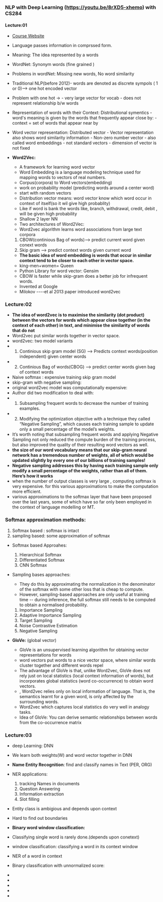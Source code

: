 ### NLP with Deep Learning (https://youtu.be/8rXD5-xhemo) with CS284
#### Lecture:01
- [Course Website](https://web.stanford.edu/class/archive/cs/cs224n/cs224n.1204/)
- Language passes information in comprssed form.
- Meaning: The idea represented by a words
- WordNet: Synonym words (fine grained )
- Problems in wordNet: Missing new words, No word similarity
- Traditional NLP(before 2012)- words are denoted as discrete sympols ( 1 or 0)--> one hot encoded vector
- Problem with one hot -> 
		- very large vector for vocab
		- does not represent relationship b/w words
	
- Representation of words with their Context: Distributional symentics
	  -  word's meaning is given by the words that frequently appear close by:
	  -  context = set of words that appear near by
- Word vector representation: Distributed vector
		- Vector representation also shows word similarity information
		- Non-zero number vector
		- also called word embeddings
		- not standard vectors
		- dimension of vector is not fixed
- **Word2Vec:**
	- A framework for learning word vector
	- Word Embedding is a language modeling technique used for mapping words to vectors of real numbers.
	-  Corpus(corpora) to Word vectors(embedding)
	-  work on probability model (predicting words around a center word)
	-  start with random vectors
	-  Distribution vector means: word vector know which word occur in context of itself(so it wil give high probablity)
	-  Like if word is bank the  words like, branch, withdrawal, credit, debit , will be given high probability
	-  Shallow 2 layer NN
	-  Two architectures of Word2Vec:
	-  Word2vec algorithm learns word associations from large text corpora
	1. CBOW(continious Bag of words)--> predict current word given conext words
	2. Skip gram  --> predict context words given current word
	-  **The basic idea of word embedding is words that occur in similar context tend to be closer to each other in vector space.**
	-  king-men+women= Queen
	-  Python Library for word vector: Gensim
	-  CBOW is faster while skip-gram does a better job for infrequent words.
	-  Invented at Google
	-  Milokov ----et al 2013 paper introduced word2vec


### Lecture:02
- **The idea of word2vec is to maximise the similarity (dot product) between the vectors for words which appear close together (in the context of each other) in text, and minimise the similarity of words that do not**
-  Word2vec put similar words together in vector space.
-  word2vec: two model variants
-  1. Continious skip gram model (SG) --> Predicts context words(position independent) given center words
-  2. Continious Bag of words(CBOG)  --> predict center words given bag of context words
-  Naive softmax : expensive training skip gram model 
-  skip-gram with negative sampling:
-  original word2vec model was computationally expensive: 
- Author did two modification to deal with:
- 1. Subsampling frequent words to decrease the number of training examples.
- 2. Modifying the optimization objective with a technique they called “Negative Sampling”, which causes each training sample to update only a small percentage of the model’s weights.
- It’s worth noting that subsampling frequent words and applying Negative Sampling not only reduced the compute burden of the training process, but also improved the quality of their resulting word vectors as well.
-  **the size of our word vocabulary means that our skip-gram neural network has a tremendous number of weights, all of which would be updated slightly by every one of our billions of training samples!**
-  **Negative sampling addresses this by having each training sample only modify a small percentage of the weights, rather than all of them. Here’s how it works**
-  when the number of output classes is very large , computing softmax is very expensive. for this various approximations to make the computation more efficient.
-  various approximations to the softmax layer that have been proposed over the last years, some of which have so far only been employed in the context of language modelling or MT.

### Softmax approximation methods:
1. Softmax based : softmax is intact
2. sampling based: some approximation of softmax

- Softmax based Approahes:
	1. Hierarchical Softmax
	2. Differentiated Softmax
	3. CNN Softmax
-  Sampling bases approaches:
    -   They do this by approximating the normalization in the denominator of the softmax with some other loss that is cheap to compute.
    -   However, sampling-based approaches are only useful at training time -- during inference, the full softmax still needs to be computed to obtain a normalised probability.
	1. Importance Sampling
	2. Adaptive Importance Sampling
	3. Target Sampling
	4. Noise Contrastive Estimation
	5. Negative Sampling

- **GloVe:** (global vector)
	- GloVe is an unsupervised learning algorithm for obtaining vector representations for words
	-  word vectors put words to a nice vector space, where similar words cluster together and different words repel
	-  The advantage of GloVe is that, unlike Word2vec, GloVe does not rely just on local statistics (local context information of words), but incorporates global statistics (word co-occurrence) to obtain word vectors.
	-  , Word2vec relies only on local information of language. That is, the semantics learnt for a given word, is only affected by the surrounding words.
	-  Word2vec which captures local statistics do very well in analogy tasks.
	-  Idea of GloVe: You can derive semantic relationships between words from the co-occurrence matrix


### Lecture:03
- deep Learning: DNN
- We learn both weights(W) and word vector together in DNN
- **Name Entity Recognition**: find and classify names in Text (PER, ORG)
- NER applications:
	1. tracking Names in documents
	2. Question Answering 
	3. Information extraction
	4. Slot filling
- Entity class is ambigious and depends upon context
- Hard  to find out boundaries
- **Binary word window classification:**
- Classifying single word is rarely done.(depends upon conetext)
- window classification: classifying a word in its context window
- NER of a word in context
- Binary classification with unnormalized score:
- 
- 
	




		
		
		
		
		
- 
- 
- 






























